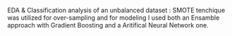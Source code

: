 EDA & Classification analysis of an unbalanced dataset : SMOTE tenchique was utilized for over-sampling and for modeling I used both an Ensamble approach with Gradient Boosting and a Aritifical Neural Network one.
